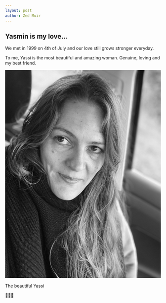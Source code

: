 ```yaml
---
layout: post
author: Zed Muir
---
```


## Yasmin is my love…

We met in 1999 on 4th of July and our love still grows stronger everyday. 

To me, Yassi is the most beautiful and amazing woman. Genuine, loving and my best friend. 

![Yasmin looking awesome in black and white](images/yassi-angel.jpeg)
<figcaption>The beautiful Yassi</figcaption>

💛💛💛